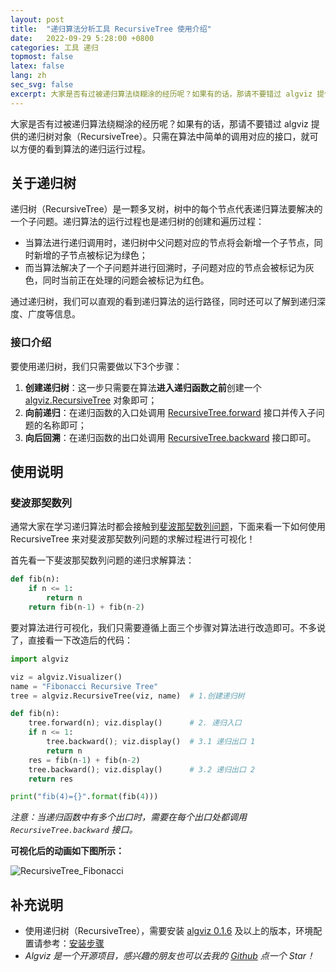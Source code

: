 ```yaml
---
layout: post
title:  "递归算法分析工具 RecursiveTree 使用介绍"
date:   2022-09-29 5:28:00 +0800
categories: 工具 递归
topmost: false
latex: false
lang: zh
sec_svg: false
excerpt: 大家是否有过被递归算法绕糊涂的经历呢？如果有的话，那请不要错过 algviz 提供的递归树对象（RecursiveTree）。只需在算法中简单的调用对应的接口，就可以方便的看到算法的递归运行过程。
---
```


大家是否有过被递归算法绕糊涂的经历呢？如果有的话，那请不要错过 algviz 提供的递归树对象（RecursiveTree）。只需在算法中简单的调用对应的接口，就可以方便的看到算法的递归运行过程。

## 关于递归树

递归树（RecursiveTree）是一颗多叉树，树中的每个节点代表递归算法要解决的一个子问题。递归算法的运行过程也是递归树的创建和遍历过程：
+ 当算法进行递归调用时，递归树中父问题对应的节点将会新增一个子节点，同时新增的子节点被标记为绿色；
+ 而当算法解决了一个子问题并进行回溯时，子问题对应的节点会被标记为灰色，同时当前正在处理的问题会被标记为红色。

通过递归树，我们可以直观的看到递归算法的运行路径，同时还可以了解到递归深度、广度等信息。

### 接口介绍

要使用递归树，我们只需要做以下3个步骤：

1. **创建递归树**：这一步只需要在算法**进入递归函数之前**创建一个 [algviz.RecursiveTree](https://algviz.readthedocs.io/en/latest/api.html#algviz.tree.RecursiveTree) 对象即可；
2. **向前递归**：在递归函数的入口处调用 [RecursiveTree.forward](https://algviz.readthedocs.io/en/latest/api.html#algviz.tree.RecursiveTree.forward) 接口并传入子问题的名称即可；
3. **向后回溯**：在递归函数的出口处调用 [RecursiveTree.backward](https://algviz.readthedocs.io/en/latest/api.html#algviz.tree.RecursiveTree.backward) 接口即可。

## 使用说明

### 斐波那契数列

通常大家在学习递归算法时都会接触到[斐波那契数列问题](https://leetcode.cn/problems/fei-bo-na-qi-shu-lie-lcof/)，下面来看一下如何使用 RecursiveTree 来对斐波那契数列问题的求解过程进行可视化！

首先看一下斐波那契数列问题的递归求解算法：

```python
def fib(n):
    if n <= 1:
        return n
    return fib(n-1) + fib(n-2)
```

要对算法进行可视化，我们只需要遵循上面三个步骤对算法进行改造即可。不多说了，直接看一下改造后的代码：

```python
import algviz

viz = algviz.Visualizer()
name = "Fibonacci Recursive Tree"
tree = algviz.RecursiveTree(viz, name)  # 1.创建递归树

def fib(n):
    tree.forward(n); viz.display()      # 2. 递归入口
    if n <= 1:
        tree.backward(); viz.display()  # 3.1 递归出口 1
        return n
    res = fib(n-1) + fib(n-2)
    tree.backward(); viz.display()      # 3.2 递归出口 2
    return res

print("fib(4)={}".format(fib(4)))
```

*注意：当递归函数中有多个出口时，需要在每个出口处都调用 `RecursiveTree.backward` 接口。*

**可视化后的动画如下图所示：**

![RecursiveTree_Fibonacci](https://cdn.jsdelivr.net/gh/zjl9959/algviz-launch@master/svgs/RecursiveTree_Fibonacci.svg)

## 补充说明

+ 使用递归树（RecursiveTree），需要安装 [algviz 0.1.6](https://pypi.org/project/algviz/0.1.6/) 及以上的版本，环境配置请参考：[安装步骤](https://algviz.com/cn/about.html#%E5%AE%89%E8%A3%85%E6%AD%A5%E9%AA%A4)
+ *Algviz 是一个开源项目，感兴趣的朋友也可以去我的 [Github](https://github.com/zjl9959/algviz) 点一个 Star！*
